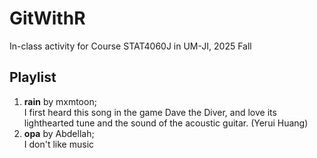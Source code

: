 # GitWithR
In-class activity for Course STAT4060J in UM-JI, 2025 Fall

## Playlist
1. **rain** by mxmtoon;  
I first heard this song in the game Dave the Diver, and love its lighthearted tune and the sound of the acoustic guitar. (Yerui Huang)
2. **opa** by Abdellah;  
I don't like music